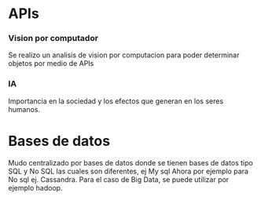 # APIs
### Vision por computador
Se realizo un analisis de vision por computacion para poder determinar objetos por medio de APIs

### IA
Importancia en la sociedad y los efectos que generan en los seres humanos. 

# Bases de datos
Mudo centralizado por bases de datos donde se tienen bases de datos tipo SQL y No SQL las cuales son diferentes, ej My sql
Ahora por ejemplo para No sql ej. Cassandra. Para el caso de Big Data, se puede utilizar por ejemplo hadoop.